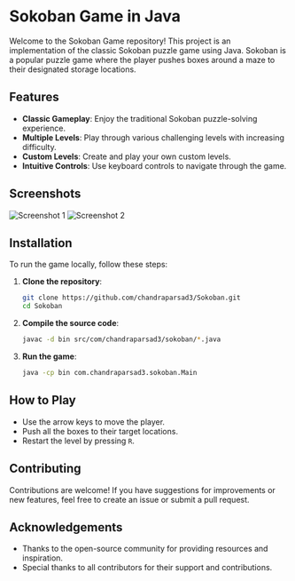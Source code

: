 # Sokoban Game in Java

Welcome to the Sokoban Game repository! This project is an implementation of the classic Sokoban puzzle game using Java. Sokoban is a popular puzzle game where the player pushes boxes around a maze to their designated storage locations.

## Features

- **Classic Gameplay**: Enjoy the traditional Sokoban puzzle-solving experience.
- **Multiple Levels**: Play through various challenging levels with increasing difficulty.
- **Custom Levels**: Create and play your own custom levels.
- **Intuitive Controls**: Use keyboard controls to navigate through the game.

## Screenshots

![Screenshot 1](path/to/screenshot1.png)
![Screenshot 2](path/to/screenshot2.png)

## Installation

To run the game locally, follow these steps:

1. **Clone the repository**:
    ```bash
    git clone https://github.com/chandraparsad3/Sokoban.git
    cd Sokoban
    ```

2. **Compile the source code**:
    ```bash
    javac -d bin src/com/chandraparsad3/sokoban/*.java
    ```

3. **Run the game**:
    ```bash
    java -cp bin com.chandraparsad3.sokoban.Main
    ```

## How to Play

- Use the arrow keys to move the player.
- Push all the boxes to their target locations.
- Restart the level by pressing `R`.

## Contributing

Contributions are welcome! If you have suggestions for improvements or new features, feel free to create an issue or submit a pull request.

## Acknowledgements

- Thanks to the open-source community for providing resources and inspiration.
- Special thanks to all contributors for their support and contributions.
